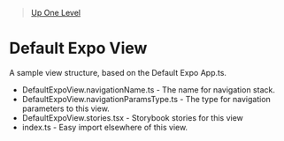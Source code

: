 > [Up One Level](../readme.md)

# Default Expo View

A sample view structure, based on the Default Expo App.ts.

- DefaultExpoView.navigationName.ts - The name for navigation stack.
- DefaultExpoView.navigationParamsType.ts - The type for navigation parameters to this view.
- DefaultExpoView.stories.tsx - Storybook stories for this view
- index.ts - Easy import elsewhere of this view.